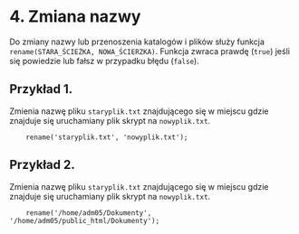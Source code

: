 # 4. Zmiana nazwy

Do zmiany nazwy lub przenoszenia katalogów i plików służy funkcja `rename(STARA_ŚCIEŻKA, NOWA_ŚCIERZKA)`.
Funkcja zwraca prawdę (`true`) jeśli się powiedzie lub fałsz w przypadku błędu (`false`).


## Przykład 1.
Zmienia nazwę pliku `staryplik.txt` znajdującego się w miejscu gdzie znajduje się uruchamiany plik skrypt na `nowyplik.txt`.
		
		rename('staryplik.txt', 'nowyplik.txt');


## Przykład 2.
Zmienia nazwę pliku `staryplik.txt` znajdującego się w miejscu gdzie znajduje się uruchamiany plik skrypt na `nowyplik.txt`.
		
		rename('/home/adm05/Dokumenty', '/home/adm05/public_html/Dokumenty');
